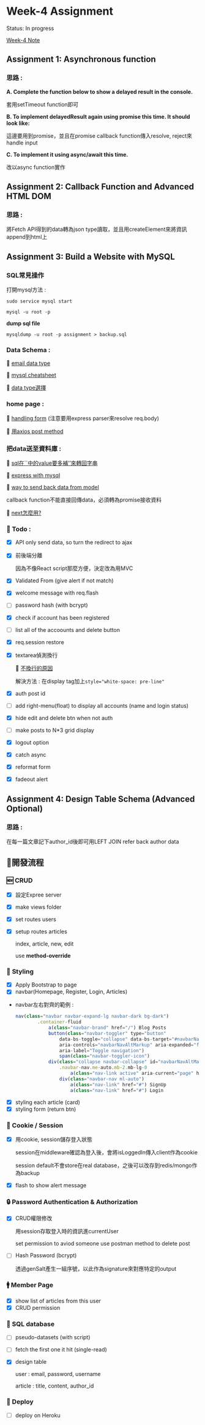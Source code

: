 # Week-4 Assignment

Status: In progress

[Week-4 Note](https://www.notion.so/Week-4-Note-008ade6331c846daaa87ed7ac63f1d8b)

## Assignment 1: Asynchronous function

### **思路 :**

**A. Complete the function below to show a delayed result in the console.**

套用setTimeout function即可

**B. To implement delayedResult again using promise this time. It should look like:**

這邊要用到promise，並且在promise callback function傳入resolve, reject來handle input

**C. To implement it using async/await this time.**

改以async function實作

## Assignment 2: Callback Function and Advanced HTML DOM

### **思路 :**

將Fetch API得到的data轉為json type讀取，並且用createElement來將資訊append到html上

## Assignment 3: Build a Website with MySQL

### **SQL常見操作**

打開mysql方法 :

`sudo service mysql start`

`mysql -u root -p`

**dump sql file**

`mysqldump -u root -p assignment > backup.sql`

### **Data Schema :**

📄 [email data type](https://www.notion.so/Week-4-Assignment-35a6648e88594d30b9bbaa87b408cc91) 

📄 [mysql cheatsheet](https://gist.github.com/bradtraversy/c831baaad44343cc945e76c2e30927b3)

📄 [data type選擇](https://www.yiibai.com/mysql/text.html)

### **home page :**

📄 [handling form](https://developer.mozilla.org/en-US/docs/Learn/Server-side/Express_Nodejs/forms) (注意要用express parser來resolve req.body)

📄 [用axios post method](https://ithelp.ithome.com.tw/articles/10253259)

### **把data送至資料庫 :**

📄 [sql在``中的value要多補’’來轉回字串](https://stackoverflow.com/questions/49821318/how-to-insert-data-into-mysql-table-using-node-and-express)

📄 [express with mysql](https://dotblogs.com.tw/explooosion/2016/07/18/010601)

📄 [way to send back data from model](https://stackoverflow.com/questions/71262608/in-node-js-how-to-return-mysql-results-from-a-function)

callback function不能直接回傳data，必須轉為promise接收資料

📄 [next怎麼用?](https://stackoverflow.com/questions/10695629/what-is-the-parameter-next-used-for-in-express)

### **🚧 Todo :**

- [x]  API only send data, so turn the redirect to ajax
- [x]  前後端分離
    
    因為不像React script那麼方便，決定改為用MVC
    
- [x]  Validated From (give alert if not match)
- [x]  welcome message with req.flash
- [ ]  password hash (with bcrypt)
- [x]  check if account has been registered
- [ ]  list all of the accoounts and delete button
- [x]  req.session restore
- [x]  textarea偵測換行
    
    📄 [不換行的原因](https://adminhk.com/%E5%9C%A8html%E5%96%AE%E8%A1%A8%E7%9A%84-textarea%E6%8F%9B%E8%A1%8C%EF%BC%8C%E7%94%A8php%E4%BF%9D%E5%AD%98%E5%BE%8C%E5%8D%BB%E6%B2%92%E6%9C%89%E6%8F%9B%E8%A1%8C-nl2br/)
    
    解決方法 : 在display tag加上`style="white-space: pre-line"`
    
- [x]  auth post id
- [ ]  add right-menu(float) to display all accounts (name and login status)
- [x]  hide edit and delete btn when not auth
- [ ]  make posts to N*3 grid display
- [x]  logout option
- [x]  catch async
- [x]  reformat form
- [x]  fadeout alert

## Assignment 4: Design Table Schema (Advanced Optional)

### **思路 :**

在每一篇文章記下author_id後即可用LEFT JOIN refer back author data

## 🚧開發流程

### 🆕 **CRUD**

- [x]  設定Expree server
- [x]  make views folder
- [x]  set routes users
- [x]  setup routes articles
    
    index, article, new, edit
    
    use ****method-override****
    

### 💈 **Styling**

- [x]  Apply Bootstrap to page
- [x]  navbar(Homepage, Register, Login, Articles)
- navbar左右對齊的範例 :
    
    ```jsx
    nav(class="navbar navbar-expand-lg navbar-dark bg-dark")
            .container-fluid
                a(class="navbar-brand" href="/") Blog Posts
                button(class="navbar-toggler" type="button" 
                    data-bs-toggle="collapse" data-bs-target="#navbarNavAltMarkup" 
                    aria-controls="navbarNavAltMarkup" aria-expanded="false" 
                    aria-label="Toggle navigation")
                    span(class="navbar-toggler-icon")
                div(class="collapse navbar-collapse" id="navbarNavAltMarkup")
                    .navbar-nav.me-auto.mb-2.mb-lg-0
                        a(class="nav-link active" aria-current="page" href="/article") Articles
                    div(class="navbar-nav ml-auto")
                        a(class="nav-link" href="#") SignUp
                        a(class="nav-link" href="#") Login
    ```
    
- [x]  styling each article (card)
- [x]  styling form (return btn)

### 🍪 Cookie / Session

- [x]  用cookie, session儲存登入狀態
    
    session在middleware確認為登入後，會將isLoggedIn傳入client作為cookie
    
    session default不會store在real database，之後可以改存到redis/mongo作為backup
    
- [x]  flash to show alert message

### 🔒 Password Authentication & Authorization

- [x]  CRUD權限修改
    
    用session存取登入時的資訊進currentUser
    
    set permission to aviod someone use postman method to delete post
    
- [ ]  Hash Password (bcrypt)
    
    透過genSalt產生一組序號，以此作為signature來對應特定的output
    

### 🚹 Member Page

- [x]  show list of articles from this user
- [x]  CRUD permission

### 💽 SQL database

- [ ]  pseudo-datasets (with script)
- [ ]  fetch the first one it hit (single-read)
- [x]  design table
    
    user : email, password, username
    
    article : title, content, author_id
    

### 🚢 Deploy

- [ ]  deploy on Heroku
